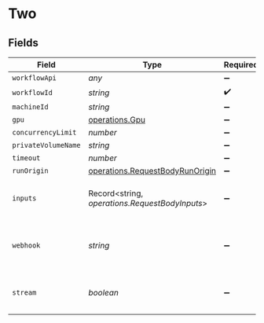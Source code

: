 # Two


## Fields

| Field                                                                              | Type                                                                               | Required                                                                           | Description                                                                        | Example                                                                            |
| ---------------------------------------------------------------------------------- | ---------------------------------------------------------------------------------- | ---------------------------------------------------------------------------------- | ---------------------------------------------------------------------------------- | ---------------------------------------------------------------------------------- |
| `workflowApi`                                                                      | *any*                                                                              | :heavy_minus_sign:                                                                 | N/A                                                                                |                                                                                    |
| `workflowId`                                                                       | *string*                                                                           | :heavy_check_mark:                                                                 | N/A                                                                                |                                                                                    |
| `machineId`                                                                        | *string*                                                                           | :heavy_minus_sign:                                                                 | N/A                                                                                |                                                                                    |
| `gpu`                                                                              | [operations.Gpu](../../models/operations/gpu.md)                                   | :heavy_minus_sign:                                                                 | N/A                                                                                |                                                                                    |
| `concurrencyLimit`                                                                 | *number*                                                                           | :heavy_minus_sign:                                                                 | N/A                                                                                |                                                                                    |
| `privateVolumeName`                                                                | *string*                                                                           | :heavy_minus_sign:                                                                 | N/A                                                                                |                                                                                    |
| `timeout`                                                                          | *number*                                                                           | :heavy_minus_sign:                                                                 | N/A                                                                                |                                                                                    |
| `runOrigin`                                                                        | [operations.RequestBodyRunOrigin](../../models/operations/requestbodyrunorigin.md) | :heavy_minus_sign:                                                                 | N/A                                                                                |                                                                                    |
| `inputs`                                                                           | Record<string, *operations.RequestBodyInputs*>                                     | :heavy_minus_sign:                                                                 | External inputs to the workflow                                                    | {<br/>"input_text": "value1",<br/>"input_url": "https://example.png"<br/>}         |
| `webhook`                                                                          | *string*                                                                           | :heavy_minus_sign:                                                                 | Webhook URL to receive workflow updates                                            | https://example.com/webhook                                                        |
| `stream`                                                                           | *boolean*                                                                          | :heavy_minus_sign:                                                                 | Whether to return a streaming url                                                  |                                                                                    |